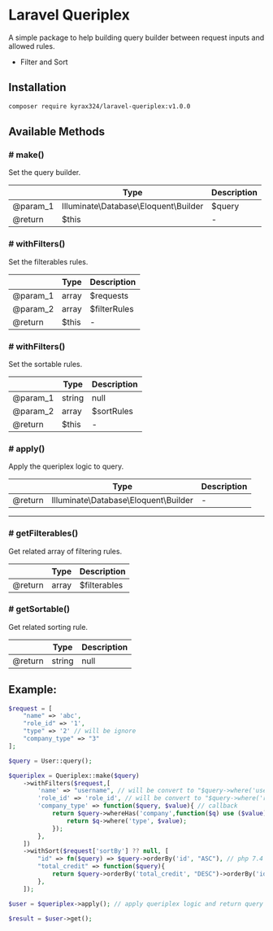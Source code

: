 # Laravel Queriplex

A simple package to help building query builder between request inputs and allowed rules. 

- Filter and Sort

## Installation

```sh
composer require kyrax324/laravel-queriplex:v1.0.0
```

## Available Methods

### # make()

Set the query builder.

|   | Type | Description |
|---|---|---|
| @param_1 | Illuminate\Database\Eloquent\Builder | $query |
| @return | $this | - |

### # withFilters()

Set the filterables rules.

|   | Type | Description |
|---|---|---|
| @param_1 | array | $requests |
| @param_2 | array | $filterRules |
| @return | $this | - |

### # withFilters()

Set the sortable rules.

|   | Type | Description |
|---|---|---|
| @param_1 | string|null | $key |
| @param_2 | array | $sortRules |
| @return | $this | - |

### # apply()

Apply the queriplex logic to query.

|   | Type | Description |
|---|---|---|
| @return | Illuminate\Database\Eloquent\Builder | - |

---

### # getFilterables()

Get related array of filtering rules.

|   | Type | Description |
|---|---|---|
| @return | array | $filterables |


### # getSortable()

Get related sorting rule.

|   | Type | Description |
|---|---|---|
| @return | string|null | $sortable |

## Example:

```php
$request = [
	"name" => 'abc',
	"role_id" => '1',
	"type" => '2' // will be ignore
	"company_type" => "3"
];

$query = User::query();

$queriplex = Queriplex::make($query)
	->withFilters($request,[
		'name' => "username", // will be convert to "$query->where('username',$value)"
		'role_id' => 'role_id', // will be convert to "$query->where('role_id',$value)"
		'company_type' => function($query, $value){ // callback
			return $query->whereHas('company',function($q) use ($value){
				return $q->where('type', $value);
			});
		},
	])
	->withSort($request['sortBy'] ?? null, [
		"id" => fn($query) => $query->orderBy('id', "ASC"), // php 7.4 - arrow function 
		"total_credit" => function($query){
			return $query->orderBy('total_credit', "DESC")->orderBy('id');
		},
	]);

$user = $queriplex->apply(); // apply queriplex logic and return query builder of User Model

$result = $user->get();

```